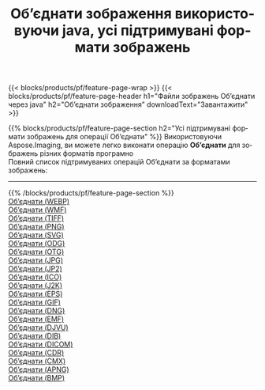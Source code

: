﻿---
title: Об’єднати зображення використовуючи java, усі підтримувані формати зображень 
weight: 3920
url: /uk/java/merge 
lang: uk
langdirlevel: 2
locales: zh-hans,ja,it,ru,de,es,fr,nl,id,lt,pl,pt,vi,tr,ko,zh-hant,ar,hi,th,sv,cs,uk,he
description: Використовуючи Aspose.Imaging, ви можете легко Об’єднати зображення використовуючи  java
---

{{< blocks/products/pf/feature-page-wrap >}}
{{< blocks/products/pf/feature-page-header h1="Файли зображень Об’єднати через java" h2="Об’єднати зображення" downloadText="Завантажити" >}}


{{% blocks/products/pf/feature-page-section  h2="Усі підтримувані формати зображень для операції Об’єднати" %}}
Використовуючи Aspose.Imaging, ви можете легко виконати операцiю **Об’єднати** для  зображень різних форматів програмно
<br/>
Повний список підтримуваних операцій Об’єднати за форматами зображень:
<hr/>
{{% /blocks/products/pf/feature-page-section %}}
<div class="container-fluid productfamilypage bg-gray">
    <div class="convertypes bg-gray agp-content section">
        <div class="container">
		<div class="row other-converters">
		    <div class='col-md-2 other-converter remove-lp remove-rp'><a href="/imaging/uk/java/merge/webp" >Об’єднати (WEBP)</a></div><div class='col-md-2 other-converter remove-lp remove-rp'><a href="/imaging/uk/java/merge/wmf" >Об’єднати (WMF)</a></div><div class='col-md-2 other-converter remove-lp remove-rp'><a href="/imaging/uk/java/merge/tiff" >Об’єднати (TIFF)</a></div><div class='col-md-2 other-converter remove-lp remove-rp'><a href="/imaging/uk/java/merge/png" >Об’єднати (PNG)</a></div><div class='col-md-2 other-converter remove-lp remove-rp'><a href="/imaging/uk/java/merge/svg" >Об’єднати (SVG)</a></div><div class='col-md-2 other-converter remove-lp remove-rp'><a href="/imaging/uk/java/merge/odg" >Об’єднати (ODG)</a></div><div class='col-md-2 other-converter remove-lp remove-rp'><a href="/imaging/uk/java/merge/otg" >Об’єднати (OTG)</a></div><div class='col-md-2 other-converter remove-lp remove-rp'><a href="/imaging/uk/java/merge/jpg" >Об’єднати (JPG)</a></div><div class='col-md-2 other-converter remove-lp remove-rp'><a href="/imaging/uk/java/merge/jp2" >Об’єднати (JP2)</a></div><div class='col-md-2 other-converter remove-lp remove-rp'><a href="/imaging/uk/java/merge/ico" >Об’єднати (ICO)</a></div><div class='col-md-2 other-converter remove-lp remove-rp'><a href="/imaging/uk/java/merge/j2k" >Об’єднати (J2K)</a></div><div class='col-md-2 other-converter remove-lp remove-rp'><a href="/imaging/uk/java/merge/eps" >Об’єднати (EPS)</a></div><div class='col-md-2 other-converter remove-lp remove-rp'><a href="/imaging/uk/java/merge/gif" >Об’єднати (GIF)</a></div><div class='col-md-2 other-converter remove-lp remove-rp'><a href="/imaging/uk/java/merge/dng" >Об’єднати (DNG)</a></div><div class='col-md-2 other-converter remove-lp remove-rp'><a href="/imaging/uk/java/merge/emf" >Об’єднати (EMF)</a></div><div class='col-md-2 other-converter remove-lp remove-rp'><a href="/imaging/uk/java/merge/djvu" >Об’єднати (DJVU)</a></div><div class='col-md-2 other-converter remove-lp remove-rp'><a href="/imaging/uk/java/merge/dib" >Об’єднати (DIB)</a></div><div class='col-md-2 other-converter remove-lp remove-rp'><a href="/imaging/uk/java/merge/dicom" >Об’єднати (DICOM)</a></div><div class='col-md-2 other-converter remove-lp remove-rp'><a href="/imaging/uk/java/merge/cdr" >Об’єднати (CDR)</a></div><div class='col-md-2 other-converter remove-lp remove-rp'><a href="/imaging/uk/java/merge/cmx" >Об’єднати (CMX)</a></div><div class='col-md-2 other-converter remove-lp remove-rp'><a href="/imaging/uk/java/merge/apng" >Об’єднати (APNG)</a></div><div class='col-md-2 other-converter remove-lp remove-rp'><a href="/imaging/uk/java/merge/bmp" >Об’єднати (BMP)</a></div>
                </div>
        </div>
    </div>
</div>
<br/>
